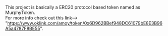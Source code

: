 This project is basically a ERC20 protocol based token named as MurphyToken. <br>
For more info check out this link--> "https://www.oklink.com/amoy/token/0x6D962BBef948DC61079bE8E3B96A5a4787F8BE55".
